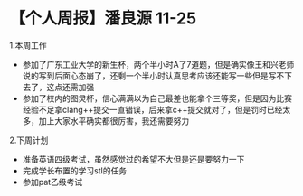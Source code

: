 # 【个人周报】潘良源 11-25
1.本周工作
- 参加了广东工业大学的新生杯，两个半小时A了7道题，但是确实像王和兴老师说的写到后面心态崩了，还剩一个半小时认真思考应该还能写一些但是写不下去了，这点还需加强
- 参加了校内的图灵杯，信心满满以为自己最差也能拿个三等奖，但是因为比赛经验不足拿clang++提交一直错误，后来拿c++提交就对了，但是罚时已经太多，加上大家水平确实都很厉害，我还需要努力

2.下周计划
- 准备英语四级考试，虽然感觉过的希望不大但是还是要努力一下
- 完成学长布置的学习stl的任务
- 参加pat乙级考试
